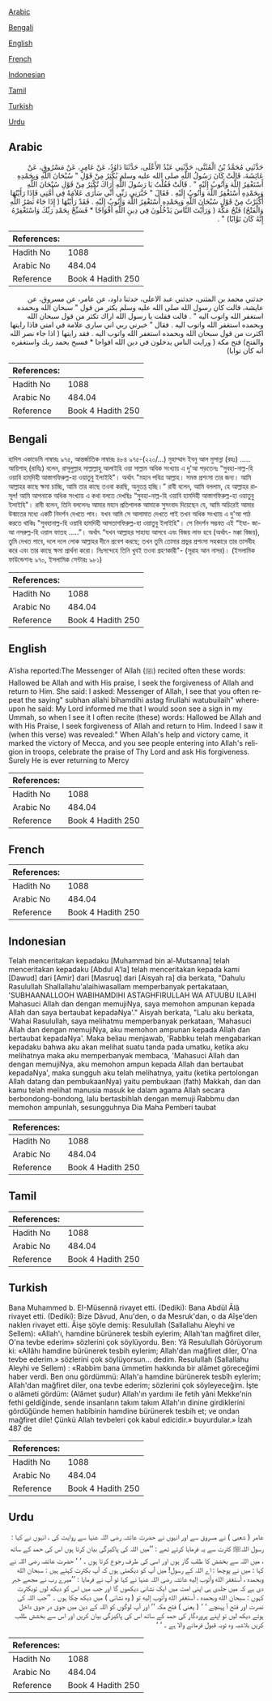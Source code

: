 [Arabic](#arabic)

[Bengali](#bengali)

[English](#english)

[French](#french)

[Indonesian](#indonesian)

[Tamil](#tamil)

[Turkish](#turkish)

[Urdu](#urdu)

## Arabic


<div dir="rtl" lang="ar" style={{fontSize:'larger',backgroundColor:'#f8f9fa',padding:20}}>
حَدَّثَنِي مُحَمَّدُ بْنُ الْمُثَنَّى، حَدَّثَنِي عَبْدُ الأَعْلَى، حَدَّثَنَا دَاوُدُ، عَنْ عَامِرٍ، عَنْ مَسْرُوقٍ، عَنْ عَائِشَةَ، قَالَتْ كَانَ رَسُولُ اللَّهِ صلى الله عليه وسلم يُكْثِرُ مِنْ قَوْلِ ‏"‏ سُبْحَانَ اللَّهِ وَبِحَمْدِهِ أَسْتَغْفِرُ اللَّهَ وَأَتُوبُ إِلَيْهِ ‏"‏ ‏.‏ قَالَتْ فَقُلْتُ يَا رَسُولَ اللَّهِ أَرَاكَ تُكْثِرُ مِنْ قَوْلِ سُبْحَانَ اللَّهِ وَبِحَمْدِهِ أَسْتَغْفِرُ اللَّهَ وَأَتُوبُ إِلَيْهِ ‏.‏ فَقَالَ ‏"‏ خَبَّرَنِي رَبِّي أَنِّي سَأَرَى عَلاَمَةً فِي أُمَّتِي فَإِذَا رَأَيْتُهَا أَكْثَرْتُ مِنْ قَوْلِ سُبْحَانَ اللَّهِ وَبِحَمْدِهِ أَسْتَغْفِرُ اللَّهَ وَأَتُوبُ إِلَيْهِ ‏.‏ فَقَدْ رَأَيْتُهَا ‏(‏ إِذَا جَاءَ نَصْرُ اللَّهِ وَالْفَتْحُ‏)‏ فَتْحُ مَكَّةَ ‏(‏ وَرَأَيْتَ النَّاسَ يَدْخُلُونَ فِي دِينِ اللَّهِ أَفْوَاجًا * فَسَبِّحْ بِحَمْدِ رَبِّكَ وَاسْتَغْفِرْهُ إِنَّهُ كَانَ تَوَّابًا‏)‏ ‏"‏ ‏.‏
</div>
<div style={{backgroundColor:'#f8f9fa',padding:20, marginBottom: 10}}><table> <thead> <tr> <th>References:</th> <th></th> </tr> </thead> <tbody><tr><td>Hadith No</td><td>1088</td></tr><tr><td>Arabic No</td><td>484.04</td></tr><tr><td>Reference</td><td>Book 4 Hadith 250</td></tr></tbody></table></div>


<div dir="rtl" lang="ar" style={{fontSize:'larger',backgroundColor:'#f8f9fa',padding:20}}>
حدثني محمد بن المثنى، حدثني عبد الاعلى، حدثنا داود، عن عامر، عن مسروق، عن عايشة، قالت كان رسول الله صلى الله عليه وسلم يكثر من قول " سبحان الله وبحمده استغفر الله واتوب اليه " . قالت فقلت يا رسول الله اراك تكثر من قول سبحان الله وبحمده استغفر الله واتوب اليه . فقال " خبرني ربي اني سارى علامة في امتي فاذا رايتها اكثرت من قول سبحان الله وبحمده استغفر الله واتوب اليه . فقد رايتها ( اذا جاء نصر الله والفتح) فتح مكة ( ورايت الناس يدخلون في دين الله افواجا * فسبح بحمد ربك واستغفره انه كان توابا)
</div>
<div style={{backgroundColor:'#f8f9fa',padding:20, marginBottom: 10}}><table> <thead> <tr> <th>References:</th> <th></th> </tr> </thead> <tbody><tr><td>Hadith No</td><td>1088</td></tr><tr><td>Arabic No</td><td>484.04</td></tr><tr><td>Reference</td><td>Book 4 Hadith 250</td></tr></tbody></table></div>

## Bengali


<div dir="ltr" lang="bn" style={{fontSize:'larger',backgroundColor:'#f8f9fa',padding:20}}>
হাদিস একাডেমি নাম্বারঃ ৯৭৫, আন্তর্জাতিক নাম্বারঃ ৪৮৪ ৯৭৫-(২২০/...) মুহাম্মাদ ইবনু আল মুসান্না (রহঃ) ..... আয়িশাহ্ (রাযিঃ) বলেন, রাসূলুল্লাহ সাল্লাল্লাহু আলাইহি ওয়া সাল্লাম অধিক সংখ্যায় এ দু'আ পড়তেনঃ “সুবহা-নাল্ল-হি ওয়াবি হাম্‌দিহী আস্তাগফিরুল্ল-হা ওয়াতুবু ইলাইহি"। অর্থাৎ "মহান পবিত্র আল্লাহ। সমস্ত প্রশংসা তার জন্য। আমি আল্লাহর কাছে ক্ষমা চাচ্ছি, আমি তার কাছে তওবা করছি, অনুতপ্ত হচ্ছি।” রাবী বলেন, আমি বললাম, হে আল্লাহর রাসূল! আমি আপনাকে অধিক সংখ্যায় এ কথা বলতে দেখছিঃ “সুবহা-নাল্ল-হি ওয়াবি হামদিহী আস্তাগফিরুল্ল-হা ওয়াতুবু ইলাইহি"। রাবী বলেন, তিনি বললেনঃ আমার মহান প্রতিপালক আমাকে সুসংবাদ দিয়েছেন যে, আমি অচিরেই আমার উন্মাতের মধ্যে একটি নিদর্শন দেখতে পাব। যখন আমি সে আলামাত দেখতে পাই তখন অধিক সংখ্যায় এ দু'আ পাঠ করতে থাকিঃ "সুবহানাল্ল-হি ওয়াবি হামদিহী আসতাগফিরুল্ল-হা ওয়াতুবু ইলাইহি"। সে নিদর্শন সম্ভবত এই “ইযা- জা-আ নসরুল্ল-হি ওয়াল ফাতহ .....”। অর্থাৎ “যখন আল্লাহর সাহায্য আসবে এবং বিজয় লাভ হবে (অর্থাৎ- মক্কা বিজয়), তুমি দেখত পাবে, দলে দলে লোক আল্লাহর দীনে প্রবেশ করছে; তখন তুমি তোমার প্রভুর প্রশংসা সহকারে তার তাসবীহ করে এবং তার কাছে ক্ষমা প্রার্থনা করো। নিঃসন্দেহে তিনি খুবই তওবা গ্রহণকারী"- (সূরাহ আন নাসর)। (ইসলামিক ফাউন্ডেশনঃ ৯৭০, ইসলামিক সেন্টারঃ ৯৮১)
</div>
<div style={{backgroundColor:'#f8f9fa',padding:20, marginBottom: 10}}><table> <thead> <tr> <th>References:</th> <th></th> </tr> </thead> <tbody><tr><td>Hadith No</td><td>1088</td></tr><tr><td>Arabic No</td><td>484.04</td></tr><tr><td>Reference</td><td>Book 4 Hadith 250</td></tr></tbody></table></div>

## English


<div dir="ltr" lang="en" style={{fontSize:'larger',backgroundColor:'#f8f9fa',padding:20}}>
A'isha reported:The Messenger of Allah (ﷺ) recited often these words: Hallowed be Allah and with His praise, I seek the forgiveness of Allah and return to Him. She said: I asked: Messenger of Allah, I see that you often repeat the saying" subhan allahi bihamdihi astag firullahi watubuilaih" whereupon he said: My Lord informed me that I would soon see a sign in my Ummah, so when I see it I often recite (these) words: Hallowed be Allah and with His Praise, I seek forgiveness of Allah and return to Him. Indeed I saw it (when this verse) was revealed:" When Allah's help and victory came, it marked the victory of Mecca, and you see people entering into Allah's religion in troops, celebrate the praise of Thy Lord and ask His forgiveness. Surely He is ever returning to Mercy
</div>
<div style={{backgroundColor:'#f8f9fa',padding:20, marginBottom: 10}}><table> <thead> <tr> <th>References:</th> <th></th> </tr> </thead> <tbody><tr><td>Hadith No</td><td>1088</td></tr><tr><td>Arabic No</td><td>484.04</td></tr><tr><td>Reference</td><td>Book 4 Hadith 250</td></tr></tbody></table></div>

## French


<div dir="ltr" lang="fr" style={{fontSize:'larger',backgroundColor:'#f8f9fa',padding:20}}>

</div>
<div style={{backgroundColor:'#f8f9fa',padding:20, marginBottom: 10}}><table> <thead> <tr> <th>References:</th> <th></th> </tr> </thead> <tbody><tr><td>Hadith No</td><td>1088</td></tr><tr><td>Arabic No</td><td>484.04</td></tr><tr><td>Reference</td><td>Book 4 Hadith 250</td></tr></tbody></table></div>

## Indonesian


<div dir="ltr" lang="id" style={{fontSize:'larger',backgroundColor:'#f8f9fa',padding:20}}>
Telah menceritakan kepadaku [Muhammad bin al-Mutsanna] telah menceritakan kepadaku [Abdul A'la] telah menceritakan kepada kami [Dawud] dari [Amir] dari [Masruq] dari [Aisyah ra] dia berkata, "Dahulu Rasulullah Shallallahu'alaihiwasallam memperbanyak pertakataan, 'SUBHAANALLOOH WABIHAMDIHI ASTAGHFIRULLAH WA ATUUBU ILAIHI Mahasuci Allah dan dengan memujiNya, saya memohon ampunan kepada Allah dan saya bertaubat kepadaNya'." Aisyah berkata, "Lalu aku berkata, 'Wahai Rasulullah, saya melihatmu memperbanyak perkataan, 'Mahasuci Allah dan dengan memujiNya, aku memohon ampunan kepada Allah dan bertaubat kepadaNya'. Maka beliau menjawab, 'Rabbku telah mengabarkan kepadaku bahwa aku akan melihat suatu tanda pada umatku, ketika aku melihatnya maka aku memperbanyak membaca, 'Mahasuci Allah dan dengan memujiNya, aku memohon ampun kepada Allah dan bertaubat kepadaNya', maka sungguh aku telah melihatnya, yaitu (ketika pertolongan Allah datang dan pembukaanNya) yaitu pembukaan (fath) Makkah, dan dan kamu telah melihat manusia masuk ke dalam agama Allah secara berbondong-bondong, lalu bertasbihlah dengan memuji Rabbmu dan memohon ampunlah, sesungguhnya Dia Maha Pemberi taubat
</div>
<div style={{backgroundColor:'#f8f9fa',padding:20, marginBottom: 10}}><table> <thead> <tr> <th>References:</th> <th></th> </tr> </thead> <tbody><tr><td>Hadith No</td><td>1088</td></tr><tr><td>Arabic No</td><td>484.04</td></tr><tr><td>Reference</td><td>Book 4 Hadith 250</td></tr></tbody></table></div>

## Tamil


<div dir="ltr" lang="ta" style={{fontSize:'larger',backgroundColor:'#f8f9fa',padding:20}}>

</div>
<div style={{backgroundColor:'#f8f9fa',padding:20, marginBottom: 10}}><table> <thead> <tr> <th>References:</th> <th></th> </tr> </thead> <tbody><tr><td>Hadith No</td><td>1088</td></tr><tr><td>Arabic No</td><td>484.04</td></tr><tr><td>Reference</td><td>Book 4 Hadith 250</td></tr></tbody></table></div>

## Turkish


<div dir="ltr" lang="tr" style={{fontSize:'larger',backgroundColor:'#f8f9fa',padding:20}}>
Bana Muhammed b. EI-Müsennâ rivayet etti. (Dediki): Bana Abdül Âlâ rivayet etti. (Dediki): Bize Dâvud, Anu'den, o da Mesruk'dan, o da Aîşe'den naklen rivayet etti. Âişe şöyle demiş: Resulullah (Sallallahu Aleyhi ve Sellem): «Allah'ı, hamdine bürünerek tesbih eylerim; Allah'tan mağfiret diler, O'na tevbe ederim» sözlerini çok söylüyordu. Ben: Yâ Resulullah Görüyorum ki: «Allâhı hamdine bürünerek tesbih eylerim; Allah'dan mağfiret diler, O'na tevbe ederim.» sözlerini çok söylüyorsun... dedim. Resulullah (Sallallahu Aleyhi ve Sellem) : «Rabbim bana ümmetim hakkında bir alâmet göreceğimi haber verdi. Ben onu gördümmü: Allah'a hamdine bürünerek tesbîh eylerim; Allah'dan mağfiret diler, ona tevbe ederim; sözlerini çok söyleyeceğim. İşte o alâmeti gördüm: (Alâmet şudur) Allah'ın yardımı ile fetih yâni Mekke'nin fethi geldiğinde, sende insanların takım takım Allah'ın dinine girdiklerini gördüğünde hemen habîbinin hamdine bürünerek tesbih et; ve ondan mağfiret dile! Çünkü Allah tevbeleri çok kabul edicidir.» buyurdular.» İzah 487 de
</div>
<div style={{backgroundColor:'#f8f9fa',padding:20, marginBottom: 10}}><table> <thead> <tr> <th>References:</th> <th></th> </tr> </thead> <tbody><tr><td>Hadith No</td><td>1088</td></tr><tr><td>Arabic No</td><td>484.04</td></tr><tr><td>Reference</td><td>Book 4 Hadith 250</td></tr></tbody></table></div>

## Urdu


<div dir="rtl" lang="ur" style={{fontSize:'larger',backgroundColor:'#f8f9fa',padding:20}}>
عامر ( شعبی ) نے مسروق سے اور انہوں نے حضرت عائشہ رضی اللہ عنہا سے روایت کی ، انہوں نے کہا : رسول اللہﷺ کثرت سے یہ فرمایا کرتے تھے : ’’میں اللہ کی پاکیزگی بیان کرتا ہوں اس کی حمد کے ساتھ ، میں اللہ سے بخشش کا طلب گار ہوں اور اسی کی طرف رجوع کرتا ہوں ۔ ‘ ‘ حضرت عائشہ رضی اللہ نے کہا : میں نے پوچھا : اے اللہ کے رسول! میں آپ کو دیکھتی ہوں کہ آپ بکثرت کہتے ہیں : سبحان الله وبحمده ، أستغفر الله وأتوب إليه عائشہ رضی اللہ عنہا نے کہا تو آپ نے فرمایا : ’’میرے رب نے مجھے خبر دی ہے کہ میں جلدی ہی اپنی امت میں ایک نشانی دیکھوں گا اور جب میں اس کو دیکھ لوں توبکثرت کہوں : سبحان الله وبحمده ، أستغفر الله وأتوب إليه تو ( وہ نشانی ) میں دیکھ چکا ہوں ۔ ’’جب اللہ کی نصرت اور فتح آ پہنچے ‘ ‘ ( یعنی ) فتح مکہ ’’ اور آپ لوگوں کو اللہ کے دین میں جوق در جوق داخل ہوتے دیکھ لیں تو اپنے پروردگار کی حمد کے ساتھ اس کی پاکیزگی بیان کریں اور اس سے بخشش طلب کریں بلاشبہ وہ توبہ قبول فرمانے والا ہے ۔ ‘ ‘
</div>
<div style={{backgroundColor:'#f8f9fa',padding:20, marginBottom: 10}}><table> <thead> <tr> <th>References:</th> <th></th> </tr> </thead> <tbody><tr><td>Hadith No</td><td>1088</td></tr><tr><td>Arabic No</td><td>484.04</td></tr><tr><td>Reference</td><td>Book 4 Hadith 250</td></tr></tbody></table></div>